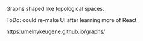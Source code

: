 Graphs shaped like topological spaces.

ToDo: could re-make UI after learning more of React

https://melnykeugene.github.io/graphs/
